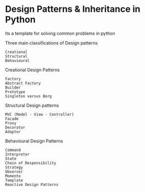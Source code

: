 # Design Patterns & Inheritance in Python

Its a template for solving common problems in python

Three main classifications of Design patterns

    Creational
    Structural
    Behavioural

Creational Design Patterns

    Factory
    Abstract Factory
    Builder
    Prototype
    Singleton versus Borg
  
Structural Design patterns

    MVC (Model - View - Controller)
    Facade
    Proxy
    Decorator
    Adaptor

Behavioural Design Patterns

    Command
    Interpreter
    State
    Chain of Responsibility
    Strategy
    Observer
    Momento
    Template
    Reactive Design Patterns 
    
    
        
    
    

